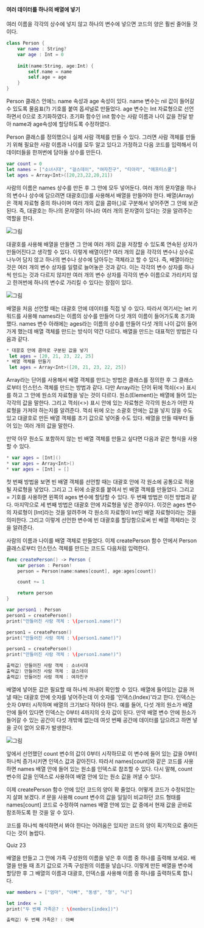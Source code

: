 #### 여러 데이터를 하나의 배열에 넣기

여러 이름을 각각의 상수에 넣지 않고 하나의 변수에 넣으면 코드의 양은 훨씬 줄어들 것이다.
```swift
class Person {
    var name : String?
    var age : Int = 0
    
    init(name:String, age:Int) {
        self.name = name
        self.age = age
    }
}
```
Person 클래스 안에느 name 속성과 age 속성이 있다. name 변수는 nil 값이 들어갈 수 있도록 물음표(?) 기호를 붙여 옵셔널로 만들었다.
age 변수는 Int 자료형으로 선언하면서 0으로 초기화하였다. 초기화 함수인 init 함수는 사람 이름과 나이 값을 전달 받아 name과 age속성에 할당하도록 수정하였다.

Person 클래스를 정의했으니 실제 사람 객체를 만들 수 있다. 그러면 사람 객체를 만들기 위해 필요한 사람 이름과 나이를 모두 알고 있다고 가정하고 다음 코드를 입력해서 이 데이터들을 한꺼번에 담아둘 상수를 만든다.
```swift
var count = 0
let names = ["소녀시대", "걸스데이", "여자친구", "티아라", "애프터스쿨"]
let ages = Array<Int>([20,23,22,20,21])
```
사람의 이름은 names 상수를 만든 후 그 안에 모두 넣어둔다. 여러 개의 문자열을 하나의 변수나 상수에 담으려면 대괄호([])를 사용해서 배열을 만들어야 한다.
배열(Array)은 객체 자료형 중의 하나이며 여러 개의 값을 콤마(,)로 구분해서 넣어주면 그 안에 보관된다. 즉, 대괄호는 하나의 문자열이 아니라 여러 개의 문자열이 있다는 것을 알려주는 역할을 한다.

![그림](https://user-images.githubusercontent.com/47494240/54599534-2d6d8e00-4a7e-11e9-8e77-9f6447ce654d.png)

대괄호를 사용해 배열을 만들면 그 안에 여러 개의 값을 저장할 수 있도록 연속된 상자가 만들어진다고 생각할 수 있다. 이렇게 배열이란?
여러 개의 값을 각각의 변수나 상수로 나누어 담지 않고 하나의 변수나 상수에 담아두는 객체라고 할 수 있다. 즉, 배열이라는 것은 여러 개의 변수 상자를 일렬로 늘어놓은 것과 같다.
이는 각각의 변수 상자를 하나씩 만드는 것과 다르지 않지만 여러 개의 변수 상자를 각각의 변수 이름으로 가리키지 않고 한꺼번에 하나의 변수로 가리킬 수 있다는 장점이 있다.

![그림](https://user-images.githubusercontent.com/47494240/54599536-2d6d8e00-4a7e-11e9-8f29-0a7fe4b95ef8.png)

배열을 처음 선언할 때는 대괄호 안에 데이터를 직접 넣 수 있다. 따라서 여기서는 let 키워드를 사용해 names라는 이름의 상수를 만들어 다섯 개의 이름이 들어가도록 초기화했다.
names 변수 아래에는 ages라는 이름의 상수를 만들어 다섯 개의 나이 값이 들어가게 했는데 배열 객체를 만드는 방식이 약간 다르다. 배열을 만드는 대표적인 방법은 다음과 같다.
```swift
* 대괄호 안에 콤마로 구분된 값을 넣기
 let ages = [20, 21, 23, 22, 25]
* 배열 객체를 만들기
 let ages = Array<Int>([20, 21, 23, 22, 25])
```
Array라는 단어를 사용해서 배열 객체를 만드는 방법은 클래스를 정의한 후 그 클래스로부터 인스턴스 객체를 만드는 방법과 같다.
다만 Array라는 단어 뒤에 꺽쇠(<>) 표시를 하고 그 안에 원소의 자료형을 넣는 것이 다르다. 원소(Element)는 배열에 들어 있는 각각의 값을 말한다.
그리고 꺽쇠(<>) 표시 안에 있는 자료형은 각각의 원소가 어떤 자료형을 가져야 하는지를 알려준다.
꺽쇠 뒤에 오는 소괄호 안에는 값을 넣지 않을 수도 있고 대괄호로 만든 배열 객체를 초기 값으로 넣어줄 수도 있다. 배열을 만들 때부터 들어 있는 여러 개의 값을 말한다.

만약 아무 원소도 포함하지 않는 빈 배열 객체를 만들고 싶다면 다음과 같은 형식을 사용할 수 있다.
```swift
* var ages = [Int]()
* var ages = Array<Int>()
* var ages = [Int] = []
```
첫 번째 방법을 보면 빈 배열 객체를 선언할 때는 대괄호 안에 각 원소에 공통으로 적용될 자료형을 넣었다. 그리고 그 뒤에 소괄호를 붙여서 빈 배열 객체를 만들었다.
그리고 = 기호를 사용하면 왼쪽의 ages 변수에 할당할 수 있다. 두 번째 방법은 이전 방법과 같다. 마지막으로 세 번째 방법은 대괄호 안에 자료형을 넣은 경우이다.
이것은 ages 변수의 자료형이 [Int]라는 것을 알려주며 각 원소의 자료형이 Int인 배열 자료형이라는 것을 의미한다. 그리고 이렇게 선언한 변수에 빈 대괄호를 할당함으로써 빈 배열 객체라는 것을 알려준다.

사람의 이름과 나이를 배열 객체로 만들었다. 이제 createPerson 함수 안에서 Person 클래스로부터 인스턴스 객체를 만드는 코드도 다음처럼 입력한다.
```swift
func createPerson() -> Person {
    var person : Person!
    person = Person(name:names[count], age:ages[count])

    count += 1

    return person
}

var person1 : Person
person1 = createPerson()
print("만들어진 사람 객체 : \(person1.name!)")

person1 = createPerson()
print("만들어진 사람 객체 : \(person1.name!)")

person1 = createPerson()
print("만들어진 사람 객체 : \(person1.name!)")

출력값) 만들어진 사람 객체 : 소녀시대
출력값) 만들어진 사람 객체 : 걸스데이
출력값) 만들어진 사람 객체 : 여자친구
```
배열에 넣어둔 값은 필요할 때 하나씩 꺼내어 확인할 수 있다. 배열에 들어있는 값을 꺼낼 때는 대괄호 안에 숫자를 넣어주는데 이 숫자를 '인덱스(Index)'라고 한다.
인덱스는 숫자 0부터 시작하며 배열의 크기보다 작아야 한다.
예를 들어, 다섯 개의 원소가 배열 안에 들어 있다면 인덱스는 0부터 4까지의 숫자 값이 된다.
만약 배열 변수 안에 원소가 들어갈 수 있는 공간이 다섯 개밖에 없는데 여섯 번째 공간에 데이터를 담으려고 하면 넣을 곳이 없어 오류가 발생한다.

![그림](https://user-images.githubusercontent.com/47494240/54599537-2d6d8e00-4a7e-11e9-86da-2a43eef3ddf6.png)

앞에서 선언했던 count 변수의 값이 0부터 시작하므로 이 변수에 들어 있는 값을 0부터 하나씩 증가시키면 인덱스 값과 같아진다.
따라서 names[count]와 같은 코드를 사용하면 names 배열 안에 들어 있는 원소를 인덱스로 참조할 수 있다. 다시 말해, count 변수의 값을 인덱스로 사용하여 배열 안에 있는 원소 값을 꺼낼 수 있다.

이제 createPerson 함수 안에 있던 코드의 양이 확 줄었다. 어떻게 코드가 수정되었는지 살펴 보겠다.
if 문을 사용해 count 변수의 값을 일일이 비교하던 코드 형태를 names[count] 코드로 수정하여 names 배열 안에 있는 값 중에서 현재 값을 곧바로 참조하도록 한 것을 알 수 있다.

코드를 하나씩 해석하면서 봐야 한다는 어려움은 있지만 코드의 양이 획기적으로 줄어든다는 것이 놀랍다.

Quiz 23

배열을 만들고 그 안에 가족 구성원의 이름을 넣은 후 이름 중 하나를 출력해 보세요. 배열을 만들 때 초기 값으로 가족 구성원의 이름을 넣습니다.
이렇게 만든 배열을 변수에 할당한 후 그 배열의 이름과 대괄호, 인덱스를 사용해 이름 중 하나를 출력하도록 합니다.
```swift
var members = ["엄마", "아빠", "동생", "형", "나"]

let index = 1
print("두 번째 가족은? : \(members[index])")

출력값) 두 번째 가족은? : 아빠
```
